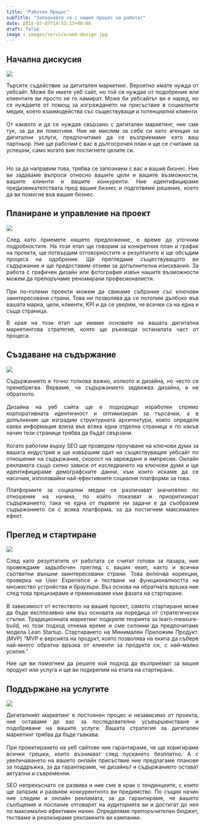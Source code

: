 ```yaml
---
title: "Работен Процес"
subTitle: "Запознайте се с нашия процес на работа!"
date: 2018-07-07T14:53:13+06:00
draft: false
image : images/service/web-design.jpg
---
```


<div style="text-align: justify">
<h2>Начална дискусия</h2>
<div class="row">
  <div class='col-12 col-md-5 order-2'>
    <img class="img-fluid" src="/images/working-process/initial-discussion.png" />
  </div>
  <div class='col-12 col-md-7'>
    <p>
    Търсите съдействие за дигитален маркетинг. Вероятно имате нужда от уебсайт. Може би имате уеб сайт, но той се нуждае от подобрение или клиентите ви просто не го намират. Може би уебсайтът ви е наред, но се нуждаете от помощ за изграждането на присъствие в социалните медии, което взаимодейства със съществуващи и потенциални клиенти.
    <br/><br/>
    От каквото и да се нуждае свързано с дигитален маркетинг, ние сме тук, за да ви помогнем. Ние не мислим за себе си като агенция за дигитални услуги, предпочитаме да се възприемаме като ваш партньор. Ние ще работим с вас в дългосрочен план и ще се считаме за успешни, само когато  вие постигнете целите си.
    <br/><br/>
    </p>
    <p>Но за да направим това, трябва се запознаем с вас и вашия бизнес. Ние ви задаваме въпроси относно вашите цели и вашите възможности, вашите клиенти и вашите конкуренти. Ние идентифицираме предизвикателствата пред вашия бизнес и подготвяме решение, което да ви помогне във вашия бизнес.</p>
  </div>
</div>

<h2>Планиране и управление на проект</h2>

<div class="row">
  <div class='col-12 col-md-5'>
    <img class="img-fluid" src="/images/working-process/project-planning.png" />
  </div>
  <div class='col-12 col-md-7'>
    <p>
      След като приемете нашето предложение, е време да уточним подробностите. На този етап ще говорим за конкретния план и график на проекта, ще потвърдим отговорностите и резултатите и ще обсъдим процеса на одобрение. Ще прегледаме съществуващото ви съдържание и ще предоставим отзиви за допълнителни изисквания. За работа с графичен дизайн или фотография извън нашите възможности можем да препоръчаме реномирани професионалисти.
      <br/><br/>
      При по-големи проекти можем да свикаме събрание със ключови заинтересовани страни. Това ни позволява да се потопим дълбоко във вашата марка, цели, клиенти, KPI и да се уверим, че всички са на една и съща страница.
    </p>
    <p>В края на този етап ще имаме основите на вашата дигитална маркетингова стратегия, която ще ръководи останалата част от процеса.</p>
  </div>
</div>


<h2>Създаване на съдържание</h2>
<div class="row">
  <div class='col-12 col-md-5 order-2'>
    <img class="img-fluid" src="/images/working-process/content-creation.png" />
  </div>
  <div class='col-12 col-md-7'>
    <p>
      Съдържанието е точно толкова важно, колкото и дизайна, но често се пренебрегва. 
      Вярваме, че съдържанието задвижва дизайна, а не обратното.
      <br/><br/>
      Дизайна на уеб сайта ще е подходящо изработен спрямо корпоративната идентичност и оптимизиран за търсачки, а в допълнение ще изградим структурната архитектура, която определя каква информация влиза във всяка една отделна страница и по какъв начин тези страници трябва да бъдат свързани.
      <br/><br/>
      Когато работим върху SEO ще проведем проучване на ключови думи за вашата индустрия и ще извършим одит на съществуващия уебсайт по отношение на съдържание, скорост на зареждане и импресии. Онлайн рекламата също силно зависи от изследването на ключови думи и ще идентифицираме демографските данни, към които искаме да се насочим, използвайки най-ефективните социални платформи за това.
    </p>
    <p>Платформите за социални медии се различават значително по отношение на начина, по който показват и приоритизират съдържанието, така че една от първите ни задачи е да съобразим съдържанието си с всяка платформа, за да постигнем максимален ефект.</p>
    </p>
  </div>
</div>
<p>

<h2>Преглед и стартиране</h2>
<div class="row">
  <div class='col-12 col-md-5'>
    <img class="img-fluid" src="/images/working-process/review-and-launch.png" />
  </div>
  <div class='col-12 col-md-7'>
    <p>След като резултатите от работата се считат готови за пазара, ние провеждаме задълбочен преглед с вашия екип, както и всички съответни външни заинтересовани страни. Това включва корекции, проверка на User Experience и тестване на функционалността на множество устройства и браузъри. Въз основа на обратната връзка ние след това прецизираме и преминаваме към фазата на стартиране.
    <br/><br/>
    В зависимост от естеството на вашия проект, самото стартиране може да бъде експлозивно или въз основата на поредица от стратегически стъпки. Традиционната маркетинг подкрепя теорията за learn-measure-build, но този подход отнема време и сме склонни да предпочитаме модела Lean Startup. Стартирането на Минимален Приложим Продукт. (MVP) “MVP е версията на продукт, която позволява на екипа да събере най-много обратна връзка от клиенти за продукта си, с най-малко усилия.” 
    </p>
<p>Ние ще ви помогнем да решите кой подход да възприемат за вашия продукт или услуга и ще ви подкрепим на етапа на стартиране.</p>
  </div>
</div>

<h2>Поддържане на услугите</h2>
<div class="row">
  <div class='col-12 col-md-5 order-2'>
    <img class="img-fluid" src="/images/working-process/maintenance-of-services.png" />
  </div>
  <div class='col-12 col-md-7'>
    <p>
    Дигиталният маркетинг е постоянен процес и независимо от проекта, ние оставаме до вас за последователно усъвършенстване и подобряване на вашите услуги.
    Вашата стратегия за дигитален маркетинг трябва да бъде гъвкава. 
    <br/><br/>
    При проектирането на уеб сайтове ние гарантираме, че ще коригираме всички грешки, които възникват след пускането безплатно. А с увеличаването на вашето онлайн присъствие ние предлагаме планове за поддръжка, за да гарантираме, че дизайнът и съдържанието остават актуални и съвременни.</p>
    <p>SEO непрекъснато се развива и ние сме в крак с тенденциите, с които ще запазим и развием конкурентното ви предимство. По същия начин ние следим и онлайн рекламата, за да гарантираме, че вашето съобщение и послание отговарят на аудиторията ви и достигат до нея по максимално ефективен начин. Определяме препоръчителен бюджет, тестваме и реализираме рекламните ви кампании.</p>
    </p>
  </div>
</div>
</div>








